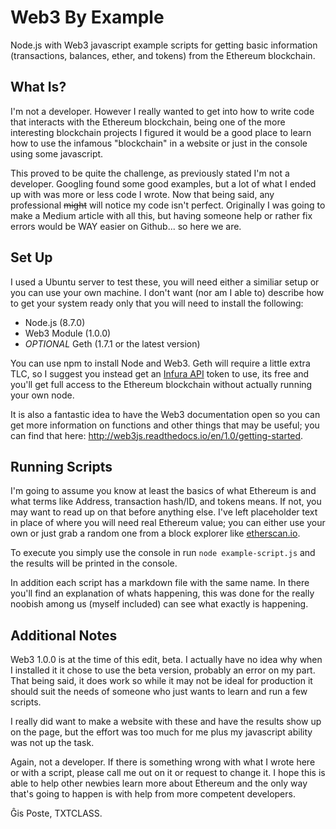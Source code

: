 # Web3 By Example
Node.js with Web3 javascript example scripts for getting basic information (transactions, balances, ether, and tokens) from the Ethereum blockchain.

## What Is?
I'm not a developer. However I really wanted to get into how to write code that interacts with the Ethereum blockchain, being one of the more interesting blockchain projects I figured it would be a good place to learn how to use the infamous "blockchain" in a website or just in the console using some javascript.

This proved to be quite the challenge, as previously stated I'm not a developer. Googling found some good examples, but a lot of what I ended up with was more or less code I wrote. Now that being said, any professional ~~might~~ will notice my code isn't perfect. Originally I was going to make a Medium article with all this, but having someone help or rather fix errors would be WAY easier on Github... so here we are.

## Set Up
I used a Ubuntu server to test these, you will need either a similiar setup or you can use your own machine. I don't want (nor am I able to) describe how to get your system ready only that you will need to install the following:

- Node.js (8.7.0)
- Web3 Module (1.0.0)
- *OPTIONAL* Geth (1.7.1 or the latest version)

You can use npm to install Node and Web3. Geth will require a little extra TLC, so I suggest you instead get an [Infura API](https://infura.io/) token to use, its free and you'll get full access to the Ethereum blockchain without actually running your own node.

It is also a fantastic idea to have the Web3 documentation open so you can get more information on functions and other things that may be useful; you can find that here: http://web3js.readthedocs.io/en/1.0/getting-started.

## Running Scripts
I'm going to assume you know at least the basics of what Ethereum is and what terms like Address, transaction hash/ID, and tokens means. If not, you may want to read up on that before anything else. I've left placeholder text in place of where you will need real Ethereum value; you can either use your own or just grab a random one from a block explorer like [etherscan.io](http://etherscan.io/).

To execute you simply use the console in run ```node example-script.js``` and the results will be printed in the console.

In addition each script has a markdown file with the same name. In there you'll find an explanation of whats happening, this was done for the really noobish among us (myself included) can see what exactly is happening.

## Additional Notes
Web3 1.0.0 is at the time of this edit, beta. I actually have no idea why when I installed it it chose to use the beta version, probably an error on my part. That being said, it does work so while it may not be ideal for production it should suit the needs of someone who just wants to learn and run a few scripts. 

I really did want to make a website with these and have the results show up on the page, but the effort was too much for me plus my javascript ability was not up the task. 

Again, not a developer. If there is something wrong with what I wrote here or with a script, please call me out on it or request to change it. I hope this is able to help other newbies learn more about Ethereum and the only way that's going to happen is with help from more competent developers.

Ĝis Poste, TXTCLASS.
